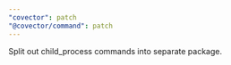 ```yaml
---
"covector": patch
"@covector/command": patch
---
```


Split out child_process commands into separate package.
